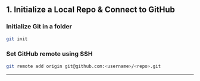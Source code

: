 ##  1. Initialize a Local Repo & Connect to GitHub

### Initialize Git in a folder
```bash
git init
```

### Set GitHub remote using SSH
```bash
git remote add origin git@github.com:<username>/<repo>.git
```

---